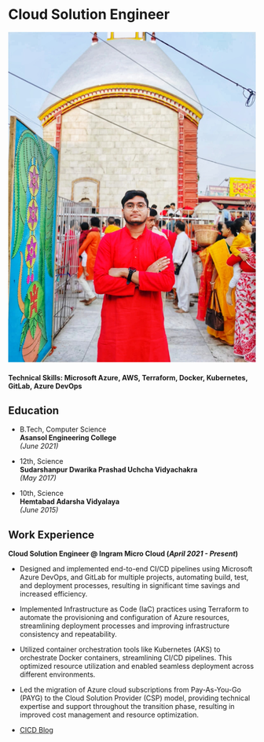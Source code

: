 # Cloud Solution Engineer
![IMG-20240323-WA0002-01.jpeg](/assets/img/IMG-20240323-WA0002-01.jpeg)

#### Technical Skills: Microsoft Azure, AWS, Terraform, Docker, Kubernetes, GitLab, Azure DevOps

## Education

- B.Tech, Computer Science  
  **Asansol Engineering College**  
  _(June 2021)_

- 12th, Science  
  **Sudarshanpur Dwarika Prashad Uchcha Vidyachakra**  
  _(May 2017)_

- 10th, Science  
  **Hemtabad Adarsha Vidyalaya**  
  _(June 2015)_

## Work Experience
**Cloud Solution Engineer @ Ingram Micro Cloud (_April 2021 - Present_)**
- Designed and implemented end-to-end CI/CD pipelines using Microsoft Azure DevOps, and GitLab for multiple projects, 
  automating build, test, and deployment processes, resulting in significant time savings and increased efficiency.
- Implemented Infrastructure as Code (IaC) practices using Terraform to automate the provisioning and configuration of Azure 
  resources, streamlining deployment processes and improving infrastructure consistency and repeatability.
- Utilized container orchestration tools like Kubernetes (AKS) to orchestrate Docker containers, streamlining CI/CD 
  pipelines. This optimized resource utilization and enabled seamless deployment across different environments.
- Led the migration of Azure cloud subscriptions from Pay-As-You-Go (PAYG) to the Cloud Solution Provider (CSP) model, 
  providing technical expertise and support throughout the transition phase, resulting in improved cost management and 
  resource optimization.

- [CICD Blog](https://medium.com/@dheemandas1997)
